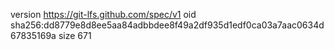 version https://git-lfs.github.com/spec/v1
oid sha256:dd8779e8d8ee5aa84adbbdee8f49a2df935d1edf0ca03a7aac0634d67835169a
size 671
